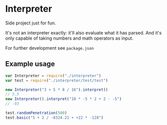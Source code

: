 # Interpreter
Side project just for fun.

It's not an interpreter exactly: it'll also evaluate what it has parsed.
And it's only capable of taking numbers and math operators as input.

For further development see `package.json`


## Example usage
```js
var Interpreter = require("./interpreter")
var test = require("./interpreter/test/test")

new Interpreter("3 + 5 * 8 / 16").interpret()
// 5.5
new Interpreter().interpret("10 * -5 * 2 + 2 - -5")
// -93

test.randomPenetration(500)
test.basic("5 + 2 / -8324.21 + +22 * -128")
```
